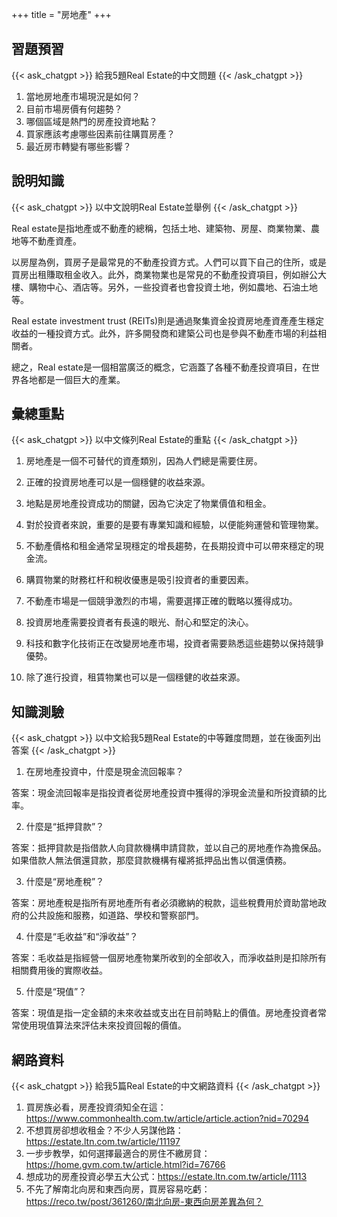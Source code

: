 +++
title = "房地產"
+++
## 習題預習
{{< ask_chatgpt >}}
給我5題Real Estate的中文問題
{{< /ask_chatgpt >}}



1. 當地房地產市場現況是如何？ 
2. 目前市場房價有何趨勢？ 
3. 哪個區域是熱門的房產投資地點？ 
4. 買家應該考慮哪些因素前往購買房產？ 
5. 最近房市轉變有哪些影響？   

## 說明知識
{{< ask_chatgpt >}}
以中文說明Real Estate並舉例
{{< /ask_chatgpt >}}



Real estate是指地產或不動產的總稱，包括土地、建築物、房屋、商業物業、農地等不動產資產。

以房屋為例，買房子是最常見的不動產投資方式。人們可以買下自己的住所，或是買房出租賺取租金收入。此外，商業物業也是常見的不動產投資項目，例如辦公大樓、購物中心、酒店等。另外，一些投資者也會投資土地，例如農地、石油土地等。

Real estate investment trust (REITs)則是通過聚集資金投資房地產資產產生穩定收益的一種投資方式。此外，許多開發商和建築公司也是參與不動產市場的利益相關者。

總之，Real estate是一個相當廣泛的概念，它涵蓋了各種不動產投資項目，在世界各地都是一個巨大的產業。   

## 彙總重點
{{< ask_chatgpt >}}
以中文條列Real Estate的重點
{{< /ask_chatgpt >}}



1. 房地產是一個不可替代的資產類別，因為人們總是需要住房。

2. 正確的投資房地產可以是一個穩健的收益來源。

3. 地點是房地產投資成功的關鍵，因為它決定了物業價值和租金。

4. 對於投資者來說，重要的是要有專業知識和經驗，以便能夠運營和管理物業。

5. 不動產價格和租金通常呈現穩定的增長趨勢，在長期投資中可以帶來穩定的現金流。

6. 購買物業的財務杠杆和稅收優惠是吸引投資者的重要因素。

7. 不動產市場是一個競爭激烈的市場，需要選擇正確的戰略以獲得成功。

8. 投資房地產需要投資者有長遠的眼光、耐心和堅定的決心。

9. 科技和數字化技術正在改變房地產市場，投資者需要熟悉這些趨勢以保持競爭優勢。

10. 除了進行投資，租賃物業也可以是一個穩健的收益來源。   

## 知識測驗
{{< ask_chatgpt >}}
以中文給我5題Real Estate的中等難度問題，並在後面列出答案
{{< /ask_chatgpt >}}



1. 在房地產投資中，什麼是現金流回報率？

答案：現金流回報率是指投資者從房地產投資中獲得的淨現金流量和所投資額的比率。

2. 什麼是“抵押貸款”？

答案：抵押貸款是指借款人向貸款機構申請貸款，並以自己的房地產作為擔保品。如果借款人無法償還貸款，那麼貸款機構有權將抵押品出售以償還債務。

3. 什麼是“房地產稅”？

答案：房地產稅是指所有房地產所有者必須繳納的稅款，這些稅費用於資助當地政府的公共設施和服務，如道路、學校和警察部門。

4. 什麼是“毛收益”和“淨收益”？

答案：毛收益是指經營一個房地產物業所收到的全部收入，而淨收益則是扣除所有相關費用後的實際收益。

5. 什麼是“現值”？

答案：現值是指一定金額的未來收益或支出在目前時點上的價值。房地產投資者常常使用現值算法來評估未來投資回報的價值。   

## 網路資料
{{< ask_chatgpt >}}
給我5篇Real Estate的中文網路資料
{{< /ask_chatgpt >}}



1. 買房族必看，房產投資須知全在這：https://www.commonhealth.com.tw/article/article.action?nid=70294 
2. 不想買房卻想收租金？不少人另謀他路：https://estate.ltn.com.tw/article/11197
3. 一步步教學，如何選擇最適合的房住不繳房貸：https://home.gvm.com.tw/article.html?id=76766
4. 想成功的房產投資必學五大公式：https://estate.ltn.com.tw/article/1113
5. 不先了解南北向房和東西向房，買房容易吃虧：https://reco.tw/post/361260/南北向房-東西向房差異為何？   

